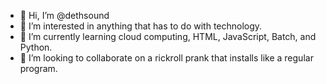 - 👋 Hi, I’m @dethsound
- 👀 I’m interested in anything that has to do with technology.
- 🌱 I’m currently learning cloud computing, HTML, JavaScript, Batch, and Python.
- 💞️ I’m looking to collaborate on a rickroll prank that installs like a regular program.

<!---
dethsound/dethsound is a ✨ special ✨ repository because its `README.md` (this file) appears on your GitHub profile.
You can click the Preview link to take a look at your changes.
--->
